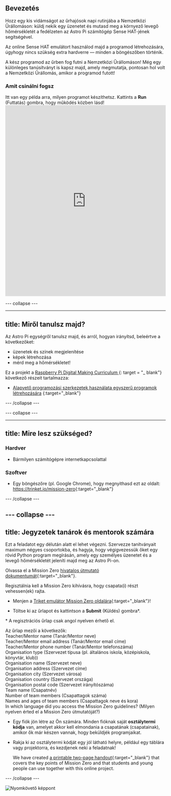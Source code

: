 ## Bevezetés

Hozz egy kis vidámságot az űrhajósok napi rutinjába a Nemzetközi Űrállomáson: küldj nekik egy üzenetet és mutasd meg a környező levegő hőmérsékletét a fedélzeten az Astro Pi számítógép Sense HAT-jének segítségével.

Az online Sense HAT emulátort használod majd a programod létrehozására, úgyhogy nincs szükség extra hardverre — minden a böngészőben történik.

A kész programod az űrben fog futni a Nemzetközi Űrállomáson! Még egy különleges tanúsítványt is kapsz majd, amely megmutatja, pontosan hol volt a Nemzetközi Űrállomás, amikor a programod futott!

### Amit csinálni fogsz

Itt van egy példa arra, milyen programot készíthetsz. Kattints a **Run** (Futtatás) gombra, hogy működés közben lásd! <iframe src="https://trinket.io/embed/python/069f6138f7?outputOnly=true&start=result" width="100%" height="600" frameborder="0" marginwidth="0" marginheight="0" allowfullscreen mark="crwd-mark"></iframe> 

\--- collapse \---

* * *

## title: Miről tanulsz majd?

Az Astro Pi egységről tanulsz majd, és arról, hogyan irányítsd, beleértve a következőket:

+ üzenetek és színek megjelenítése
+ képek létrehozása
+ mérd meg a hőmérsékletet!

Ez a projekt a [Raspberry Pi Digital Making Curriculum ](http://rpf.io/curriculum){: target = "_ blank"} következő részeit tartalmazza:

+ [Alapvető programozási szerkezetek használata egyszerű programok létrehozására](https://curriculum.raspberrypi.org/programming/creator/) {:target="_blank"}

\--- /collapse \---

\--- collapse \---

* * *

## title: Mire lesz szükséged?

### Hardver

+ Bármilyen számítógépre internetkapcsolattal

### Szoftver

+ Egy böngészőre (pl. Google Chrome), hogy megnyithasd ezt az oldalt: <https://trinket.io/mission-zero>{:target="_blank"}

\--- /collapse \---

## \--- collapse \---

## title: Jegyzetek tanárok és mentorok számára

Ezt a feladatot egy délután alatt el lehet végezni. Szervezze tanítványait maximum négyes csoportokba, és hagyja, hogy végigvezessük őket egy rövid Python program megírásán, amely egy személyes üzenetet és a levegő hőmérsékletét jeleníti majd meg az Astro Pi-on.

Olvassa el a Mission Zero [hivatalos útmutató dokumentumát](https://astro-pi.org/wp-content/uploads/2018/09/Astro_Pi_Mission_Zero_Guidelines_2018_19_V12_pages.pdf){:target="_blank"}.

Regisztálnia kell a Mission Zero kihívásra, hogy csapata(i) részt vehessen(ek) rajta.

+ Menjen a [Triket emulátor Mission Zero oldalára](https://trinket.io/mission-zero/register){:target="_blank"}!

+ Töltse ki az űrlapot és kattintson a **Submit** (Küldés) gombra\*.

\* A regisztrációs űrlap csak angol nyelven érhető el.

Az űrlap mezői a következők:   
Teacher/Mentor name (Tanár/Mentor neve)   
Teacher/Mentor email address (Tanár/Mentor email címe)   
Teacher/Mentor phone number (Tanár/Mentor telefonszáma)   
Organisation type (Szervezet típusa (pl. általános iskola, középiskola, könyvtár, klub))   
Organisation name (Szervezet neve)   
Organisation address (Szervezet címe)   
Organisation city (Szervezet városa)   
Organisation country (Szervezet országa)   
Organisation postal code (Szervezet irányítószáma)   
Team name (Csapatnév)   
Number of team members (Csapattagok száma)   
Names and ages of team members (Csapattagok neve és kora)   
In which language did you access the Mission Zero guidelines? (Milyen nyelven érted el a Mission Zero útmutatóját?)

+ Egy fiók jön létre az Ön számára. Minden fióknak saját **osztálytermi kódja** van, amelyet akkor kell elmondania a csapatának (csapatainak), amikor ők már készen vannak, hogy beküldjék programjaikat.

+ Rakja ki az osztálytermi kódját egy jól látható helyre, például egy táblára vagy projektorra, és kezdjenek neki a feladatnak!
    
    We have created [a printable two-page handout](https://astro-pi.org/astro_pi_mission_zero_project_print_out_v10_print/){:target="_blank"} that covers the key points of Mission Zero and that students and young people can use together with this online project.

\--- /collapse \---

![Nyomkövető képpont](https://code.org/api/hour/begin_raspberrypi_astropi.png)